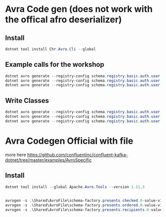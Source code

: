 # Avra Code gen (does not work with the offical afro deserializer)
## Install
```powershell
dotnet tool install Chr.Avro.Cli --global
```
## Example calls for the workshop
```powershell
dotnet avro generate --registry-config schema.registry.basic.auth.user.info=VWE36QWXLK3QXTCT:WGBX7QQWsTLD5sVBOY1O/kd8LSzFfEN31WXPM60VAfY2mFfghe4OKlpAeovvXb9K --id 100073 --registry-url https://psrc-2312y.europe-west3.gcp.confluent.cloud
dotnet avro generate --registry-config schema.registry.basic.auth.user.info=VWE36QWXLK3QXTCT:WGBX7QQWsTLD5sVBOY1O/kd8LSzFfEN31WXPM60VAfY2mFfghe4OKlpAeovvXb9K --id 100072 --registry-url https://psrc-2312y.europe-west3.gcp.confluent.cloud
dotnet avro generate --registry-config schema.registry.basic.auth.user.info=VWE36QWXLK3QXTCT:WGBX7QQWsTLD5sVBOY1O/kd8LSzFfEN31WXPM60VAfY2mFfghe4OKlpAeovvXb9K --id 100074 --registry-url https://psrc-2312y.europe-west3.gcp.confluent.cloud
```

## Write Classes
```powershell
dotnet avro generate --registry-config schema.registry.basic.auth.user.info=VWE36QWXLK3QXTCT:WGBX7QQWsTLD5sVBOY1O/kd8LSzFfEN31WXPM60VAfY2mFfghe4OKlpAeovvXb9K --id 100072 --registry-url https://psrc-2312y.europe-west3.gcp.confluent.cloud | Out-File .\Shared\PresentRecipient.cs
dotnet avro generate --registry-config schema.registry.basic.auth.user.info=VWE36QWXLK3QXTCT:WGBX7QQWsTLD5sVBOY1O/kd8LSzFfEN31WXPM60VAfY2mFfghe4OKlpAeovvXb9K --id 100073 --registry-url https://psrc-2312y.europe-west3.gcp.confluent.cloud | Out-File .\Shared\OrderedPresent.cs
dotnet avro generate --registry-config schema.registry.basic.auth.user.info=VWE36QWXLK3QXTCT:WGBX7QQWsTLD5sVBOY1O/kd8LSzFfEN31WXPM60VAfY2mFfghe4OKlpAeovvXb9K --id 100074 --registry-url https://psrc-2312y.europe-west3.gcp.confluent.cloud | Out-File .\Shared\OrderedPresentChecked.cs
```

# Avra Codegen Official with file
more here
https://github.com/confluentinc/confluent-kafka-dotnet/tree/master/examples/AvroSpecific
## Install
```powershell
dotnet tool install --global Apache.Avro.Tools --version 1.11.3
```

##
```powershell
avrogen -s .\Shared\AvroFile\schema-factory.presents.checked.0-value-v1.avsc .\Shared\Generated\
avrogen -s .\Shared\AvroFile\schema-factory.presents.ordered.0-value-v1.avsc .\Shared\Generated\
avrogen -s .\Shared\AvroFile\schema-factory.presents.recipients.0-value-v2.avsc .\Shared\Generated\
```
